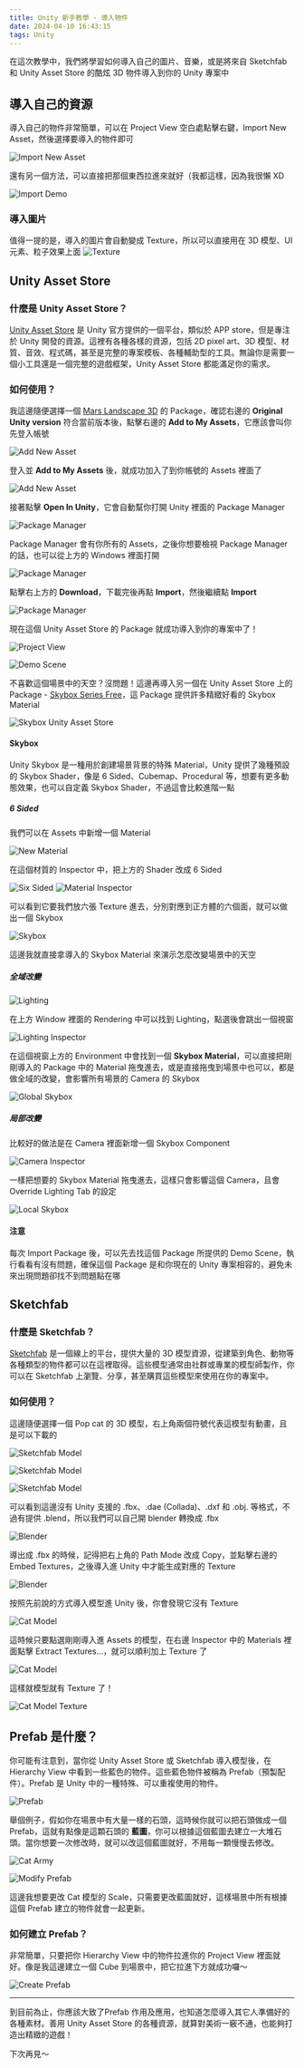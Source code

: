 ```yaml
---
title: Unity 新手教學 - 導入物件
date: 2024-04-10 16:43:15
tags: Unity
---
```


在這次教學中，我們將學習如何導入自己的圖片、音樂，或是將來自 Sketchfab 和 Unity Asset Store 的酷炫 3D 物件導入到你的 Unity 專案中

## 導入自己的資源
導入自己的物件非常簡單，可以在 Project View 空白處點擊右鍵，Import New Asset，然後選擇要導入的物件即可

![Import New Asset](./images/unity-tutorial-3/ImportNewAsset.png)

還有另一個方法，可以直接把那個東西拉進來就好（我都這樣，因為我很懶 XD

![Import Demo](./images/unity-tutorial-3/ImportDemo.gif)

### 導入圖片
值得一提的是，導入的圖片會自動變成 Texture，所以可以直接用在 3D 模型、UI 元素、粒子效果上面
![Texture](./images/unity-tutorial-3/Texture.png)

## Unity Asset Store

### 什麼是 Unity Asset Store？
[Unity Asset Store](https://assetstore.unity.com/zh-CN) 是 Unity 官方提供的一個平台，類似於 APP store，但是專注於 Unity 開發的資源。這裡有各種各樣的資源，包括 2D pixel art、3D 模型、材質、音效、程式碼，甚至是完整的專案模板、各種輔助型的工具。無論你是需要一個小工具還是一個完整的遊戲框架，Unity Asset Store 都能滿足你的需求。

### 如何使用？
我這邊隨便選擇一個 [Mars Landscape 3D](https://assetstore.unity.com/packages/3d/environments/landscapes/mars-landscape-3d-175814) 的 Package，確認右邊的 **Original Unity version** 符合當前版本後，點擊右邊的 **Add to My Assets**，它應該會叫你先登入帳號

![Add New Asset](./images/unity-tutorial-3/AddNewAsset.png)

登入並 **Add to My Assets** 後，就成功加入了到你帳號的 Assets 裡面了

![Add New Asset](./images/unity-tutorial-3/AddNewAsset2.png)

接著點擊 **Open In Unity**，它會自動幫你打開 Unity 裡面的 Package Manager

![Package Manager](./images/unity-tutorial-3/PackageManager.png)

Package Manager 會有你所有的 Assets，之後你想要檢視 Package Manager 的話，也可以從上方的 Windows 裡面打開

![Package Manager](./images/unity-tutorial-3/PackageManager2.png)

點擊右上方的 **Download**，下載完後再點 **Import**，然後繼續點 **Import**

![Package Manager](./images/unity-tutorial-3/PackageManager3.png)

現在這個 Unity Asset Store 的 Package 就成功導入到你的專案中了！

![Project View](./images/unity-tutorial-3/ProjectView.png)

![Demo Scene](./images/unity-tutorial-3/DemoScene.png)

不喜歡這個場景中的天空？沒問題！這邊再導入另一個在 Unity Asset Store 上的 Package - [Skybox Series Free](https://assetstore.unity.com/packages/2d/textures-materials/sky/skybox-series-free-103633)，這 Package 提供許多精緻好看的 Skybox Material

![Skybox Unity Asset Store](./images/unity-tutorial-3/SkyboxUnityAssetStore.png)

#### Skybox
Unity Skybox 是一種用於創建場景背景的特殊 Material，Unity 提供了幾種預設的 Skybox Shader，像是 6 Sided、Cubemap、Procedural 等，想要有更多動態效果，也可以自定義 Skybox Shader，不過這會比較進階一點

##### 6 Sided
我們可以在 Assets 中新增一個 Material

![New Material](./images/unity-tutorial-3/NewMaterial.png)

在這個材質的 Inspector 中，把上方的 Shader 改成 6 Sided

![Six Sided](./images/unity-tutorial-3/SixSided.png)
![Material Inspector](./images/unity-tutorial-3/MaterialInspector.png)

可以看到它要我們放六張 Texture 進去，分別對應到正方體的六個面，就可以做出一個 Skybox

![Skybox](https://opengameart.org/sites/default/files/Sorsele.jpg)

這邊我就直接拿導入的 Skybox Material 來演示怎麼改變場景中的天空

##### 全域改變

![Lighting](./images/unity-tutorial-3/Lighting.png)

在上方 Window 裡面的 Rendering 中可以找到 Lighting，點選後會跳出一個視窗

![Lighting Inspector](./images/unity-tutorial-3/LightingInspector.png)

在這個視窗上方的 Environment 中會找到一個 **Skybox Material**，可以直接把剛剛導入的 Package 中的 Material 拖曳進去，或是直接拖曳到場景中也可以，都是做全域的改變，會影響所有場景的 Camera 的 Skybox

![Global Skybox](./images/unity-tutorial-3/GlobalSkybox.gif)

##### 局部改變
比較好的做法是在 Camera 裡面新增一個 Skybox Component

![Camera Inspector](./images/unity-tutorial-3/CameraInspector.png)

一樣把想要的 Skybox Material 拖曳進去，這樣只會影響這個 Camera，且會 Override Lighting Tab 的設定

![Local Skybox](./images/unity-tutorial-3/LocalSkybox.gif)

#### 注意
每次 Import Package 後，可以先去找這個 Package 所提供的 Demo Scene，執行看看有沒有問題，確保這個 Package 是和你現在的 Unity 專案相容的，避免未來出現問題卻找不到問題點在哪

## Sketchfab 

### 什麼是 Sketchfab？
[Sketchfab](https://sketchfab.com/) 是一個線上的平台，提供大量的 3D 模型資源，從建築到角色、動物等各種類型的物件都可以在這裡取得。這些模型通常由社群或專業的模型師製作，你可以在 Sketchfab 上瀏覽、分享，甚至購買這些模型來使用在你的專案中。

### 如何使用？
這邊隨便選擇一個 Pop cat 的 3D 模型，右上角兩個符號代表這模型有動畫，且是可以下載的

![Sketchfab Model](./images/unity-tutorial-3/SketchfabModel.png)

![Sketchfab Model](./images/unity-tutorial-3/SketchfabModel2.png)

![Sketchfab Model](./images/unity-tutorial-3/SketchfabModel3.png)

可以看到這邊沒有 Unity 支援的 .fbx、.dae (Collada)、.dxf 和 .obj. 等格式，不過有提供 .blend，所以我們可以自己開 blender 轉換成 .fbx

![Blender](./images/unity-tutorial-3/Blender.png)

導出成 .fbx 的時候，記得把右上角的 Path Mode 改成 Copy，並點擊右邊的 Embed Textures，之後導入進 Unity 中才能生成對應的 Texture

![Blender](./images/unity-tutorial-3/Blender2.png)

按照先前說的方式導入模型進 Unity 後，你會發現它沒有 Texture

![Cat Model](./images/unity-tutorial-3/CatModel.png)

這時候只要點選剛剛導入進 Assets 的模型，在右邊 Inspector 中的 Materials 裡面點擊 Extract Textures...，就可以順利加上 Texture 了

![Cat Model](./images/unity-tutorial-3/CatInspector.png)

這樣就模型就有 Texture 了！

![Cat Model Texture](./images/unity-tutorial-3/CatModelTexture.png)

## Prefab 是什麼？
你可能有注意到，當你從 Unity Asset Store 或 Sketchfab 導入模型後，在 Hierarchy View 中看到一些藍色的物件。這些藍色物件被稱為 Prefab（預製配件）。Prefab 是 Unity 中的一種特殊、可以重複使用的物件。

![Prefab](./images/unity-tutorial-3/Prefab.png)

舉個例子，假如你在場景中有大量一樣的石頭，這時候你就可以把石頭做成一個 Prefab，這就有點像是這顆石頭的 **藍圖**，你可以根據這個藍圖去建立一大堆石頭。當你想要一次修改時，就可以改這個藍圖就好，不用每一顆慢慢去修改。

![Cat Army](./images/unity-tutorial-3/CatArmy.png)

![Modify Prefab](./images/unity-tutorial-3/ModifyPrefab.gif)

這邊我想要更改 Cat 模型的 Scale，只需要更改藍圖就好，這樣場景中所有根據這個 Prefab 建立的物件就會一起更新。

### 如何建立 Prefab？
非常簡單，只要把你 Hierarchy View 中的物件拉進你的 Project View 裡面就好。像是我這邊建立一個 Cube 到場景中，把它拉進下方就成功囉～

![Create Prefab](./images/unity-tutorial-3/CreatePrefab.gif)

---

到目前為止，你應該大致了Prefab 作用及應用，也知道怎麼導入其它人準備好的各種素材。善用 Unity Asset Store 的各種資源，就算對美術一竅不通，也能夠打造出精緻的遊戲！

下次再見～